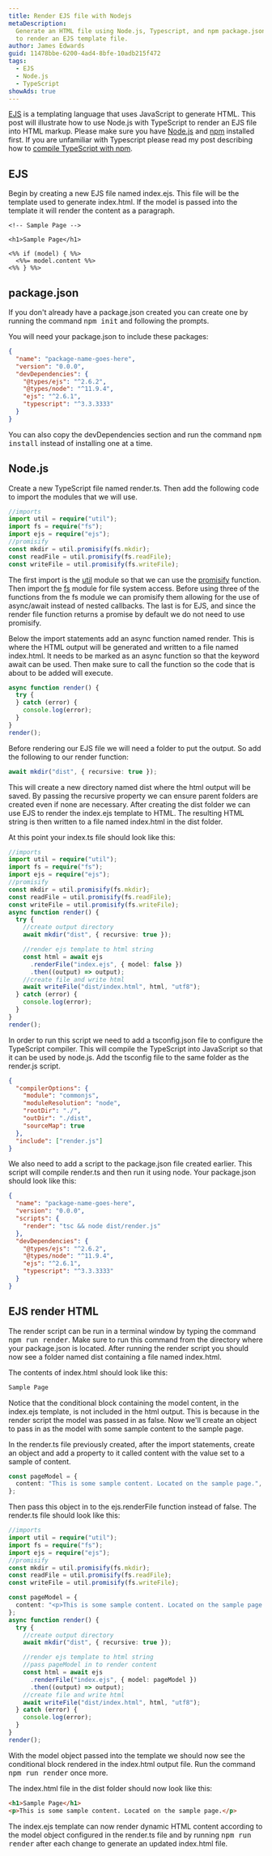 ```yaml
---
title: Render EJS file with Nodejs
metaDescription:
  Generate an HTML file using Node.js, Typescript, and npm package.json scripts
  to render an EJS template file.
author: James Edwards
guid: 11478bbe-6200-4ad4-8bfe-10adb215f472
tags:
  - EJS
  - Node.js
  - TypeScript
showAds: true
---
```


[EJS](https://ejs.co/) is a templating language that uses JavaScript to generate
HTML. This post will illustrate how to use Node.js with TypeScript to render an
EJS file into HTML markup. Please make sure you have
[Node.js](https://nodejs.org/en/) and
[npm](https://docs.npmjs.com/downloading-and-installing-node-js-and-npm)
installed first. If you are unfamiliar with Typescript please read my post
describing how to [compile TypeScript with npm](/npm-compile-typescript/).

## EJS

Begin by creating a new EJS file named index.ejs. This file will be the template
used to generate index.html. If the model is passed into the template it will
render the content as a paragraph.

```ejs
<!-- Sample Page -->

<h1>Sample Page</h1>

<%% if (model) { %%>
  <%%= model.content %%>
<%% } %%>
```

## package.json

If you don't already have a package.json created you can create one by running
the command <kbd>npm init</kbd> and following the prompts.

You will need your package.json to include these packages:

```json
{
  "name": "package-name-goes-here",
  "version": "0.0.0",
  "devDependencies": {
    "@types/ejs": "^2.6.2",
    "@types/node": "^11.9.4",
    "ejs": "^2.6.1",
    "typescript": "^3.3.3333"
  }
}
```

You can also copy the devDependencies section and run the command <kbd>npm
install</kbd> instead of installing one at a time.

## Node.js

Create a new TypeScript file named render.ts. Then add the following code to
import the modules that we will use.

```typescript
//imports
import util = require("util");
import fs = require("fs");
import ejs = require("ejs");
//promisify
const mkdir = util.promisify(fs.mkdir);
const readFile = util.promisify(fs.readFile);
const writeFile = util.promisify(fs.writeFile);
```

The first import is the [util](https://nodejs.org/api/util.html) module so that
we can use the
[promisify](https://nodejs.org/dist/latest-v8.x/docs/api/util.html#util_util_promisify_original)
function. Then import the [fs](https://nodejs.org/api/util.html) module for file
system access. Before using three of the functions from the fs module we can
promisify them allowing for the use of async/await instead of nested callbacks.
The last is for EJS, and since the render file function returns a promise by
default we do not need to use promisify.

Below the import statements add an async function named render. This is where
the HTML output will be generated and written to a file named index.html. It
needs to be marked as an async function so that the keyword await can be used.
Then make sure to call the function so the code that is about to be added will
execute.

```typescript
async function render() {
  try {
  } catch (error) {
    console.log(error);
  }
}
render();
```

Before rendering our EJS file we will need a folder to put the output. So add
the following to our render function:

```typescript
await mkdir("dist", { recursive: true });
```

This will create a new directory named dist where the html output will be saved.
By passing the recursive property we can ensure parent folders are created even
if none are necessary. After creating the dist folder we can use EJS to render
the index.ejs template to HTML. The resulting HTML string is then written to a
file named index.html in the dist folder.

At this point your index.ts file should look like this:

```typescript
//imports
import util = require("util");
import fs = require("fs");
import ejs = require("ejs");
//promisify
const mkdir = util.promisify(fs.mkdir);
const readFile = util.promisify(fs.readFile);
const writeFile = util.promisify(fs.writeFile);
async function render() {
  try {
    //create output directory
    await mkdir("dist", { recursive: true });

    //render ejs template to html string
    const html = await ejs
      .renderFile("index.ejs", { model: false })
      .then((output) => output);
    //create file and write html
    await writeFile("dist/index.html", html, "utf8");
  } catch (error) {
    console.log(error);
  }
}
render();
```

In order to run this script we need to add a tsconfig.json file to configure the
TypeScript compiler. This will compile the TypeScript into JavaScript so that it
can be used by node.js. Add the tsconfig file to the same folder as the
render.js script.

```json
{
  "compilerOptions": {
    "module": "commonjs",
    "moduleResolution": "node",
    "rootDir": "./",
    "outDir": "./dist",
    "sourceMap": true
  },
  "include": ["render.js"]
}
```

We also need to add a script to the package.json file created earlier. This
script will compile render.ts and then run it using node. Your package.json
should look like this:

```json
{
  "name": "package-name-goes-here",
  "version": "0.0.0",
  "scripts": {
    "render": "tsc && node dist/render.js"
  },
  "devDependencies": {
    "@types/ejs": "^2.6.2",
    "@types/node": "^11.9.4",
    "ejs": "^2.6.1",
    "typescript": "^3.3.3333"
  }
}
```

## EJS render HTML

The render script can be run in a terminal window by typing the command <kbd>npm
run render</kbd>. Make sure to run this command from the directory where your
package.json is located. After running the render script you should now see a
folder named dist containing a file named index.html.

The contents of index.html should look like this:

```html
Sample Page
```

Notice that the conditional block containing the model content, in the index.ejs
template, is not included in the html output. This is because in the render
script the model was passed in as false. Now we'll create an object to pass in
as the model with some sample content to the sample page.

In the render.ts file previously created, after the import statements, create an
object and add a property to it called content with the value set to a sample of
content.

```typescript
const pageModel = {
  content: "This is some sample content. Located on the sample page.",
};
```

Then pass this object in to the ejs.renderFile function instead of false. The
render.ts file should look like this:

```typescript
//imports
import util = require("util");
import fs = require("fs");
import ejs = require("ejs");
//promisify
const mkdir = util.promisify(fs.mkdir);
const readFile = util.promisify(fs.readFile);
const writeFile = util.promisify(fs.writeFile);

const pageModel = {
  content: "<p>This is some sample content. Located on the sample page.</p>",
};
async function render() {
  try {
    //create output directory
    await mkdir("dist", { recursive: true });

    //render ejs template to html string
    //pass pageModel in to render content
    const html = await ejs
      .renderFile("index.ejs", { model: pageModel })
      .then((output) => output);
    //create file and write html
    await writeFile("dist/index.html", html, "utf8");
  } catch (error) {
    console.log(error);
  }
}
render();
```

With the model object passed into the template we should now see the conditional
block rendered in the index.html output file. Run the command <kbd>npm run
render</kbd> once more.

The index.html file in the dist folder should now look like this:

```html
<h1>Sample Page</h1>
<p>This is some sample content. Located on the sample page.</p>
```

The index.ejs template can now render dynamic HTML content according to the
model object configured in the render.ts file and by running <kbd>npm run
render</kbd> after each change to generate an updated index.html file.
